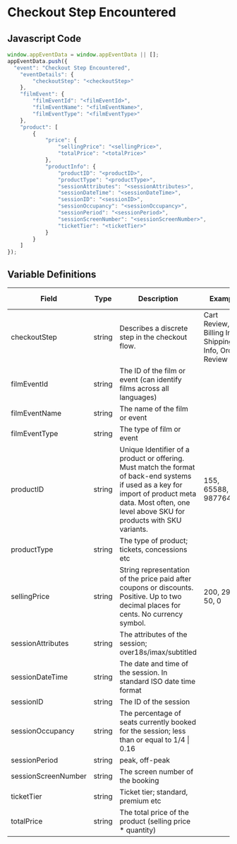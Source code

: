# Checkout Step Encountered

### 

## Javascript Code
```js
window.appEventData = window.appEventData || [];
appEventData.push({
  "event": "Checkout Step Encountered",
    "eventDetails": {
        "checkoutStep": "<checkoutStep>"
    },
    "filmEvent": {
        "filmEventId": "<filmEventId>",
        "filmEventName": "<filmEventName>",
        "filmEventType": "<filmEventType>"
    },
    "product": [
        {
            "price": {
                "sellingPrice": "<sellingPrice>",
                "totalPrice": "<totalPrice>"
            },
            "productInfo": {
                "productID": "<productID>",
                "productType": "<productType>",
                "sessionAttributes": "<sessionAttributes>",
                "sessionDateTime": "<sessionDateTime>",
                "sessionID": "<sessionID>",
                "sessionOccupancy": "<sessionOccupancy>",
                "sessionPeriod": "<sessionPeriod>",
                "sessionScreenNumber": "<sessionScreenNumber>",
                "ticketTier": "<ticketTier>"
            }
        }
    ]
});
```

## Variable Definitions

|Field|Type|Description|Example|Pattern|Min Length|Max Length|Minimum|Maximum|Multiple Of|
| --- | --- | --- | --- | --- | --- | --- | --- | --- | --- |
|checkoutStep|string|Describes a discrete step in the checkout flow. |Cart Review, Billing Info, Shipping Info, Order Review|||||||
|filmEventId|string|The ID of the film or event \(can identify films across all languages\)||||||||
|filmEventName|string|The name of the film or event||||||||
|filmEventType|string|The type of film or event||||||||
|productID|string|Unique Identifier of a product or offering.  Must match the format of back-end systems if used as a key for import of product meta data. Most often, one level above SKU for products with SKU variants. |155, 65588, 987764448|||||||
|productType|string|The type of product; tickets, concessions etc||||||||
|sellingPrice|string|String representation of the price paid after coupons or discounts. Positive. Up to two decimal places for cents. No currency symbol.|200, 29.99, 50, 0|^[0-9]*(\.[0-9]{1,2})?$||||||
|sessionAttributes|string|The attributes of the session; over18s\/imax\/subtitled||||||||
|sessionDateTime|string|The date and time of the session. In standard ISO date time format||||||||
|sessionID|string|The ID of the session||||||||
|sessionOccupancy|string|The percentage of seats currently booked for the session; less than or equal to 1\/4 \| 0.16||||||||
|sessionPeriod|string|peak, off-peak||||||||
|sessionScreenNumber|string|The screen number of the booking||||||||
|ticketTier|string|Ticket tier; standard, premium etc||||||||
|totalPrice|string|The total price of the product \(selling price \* quantity\)||||||||




